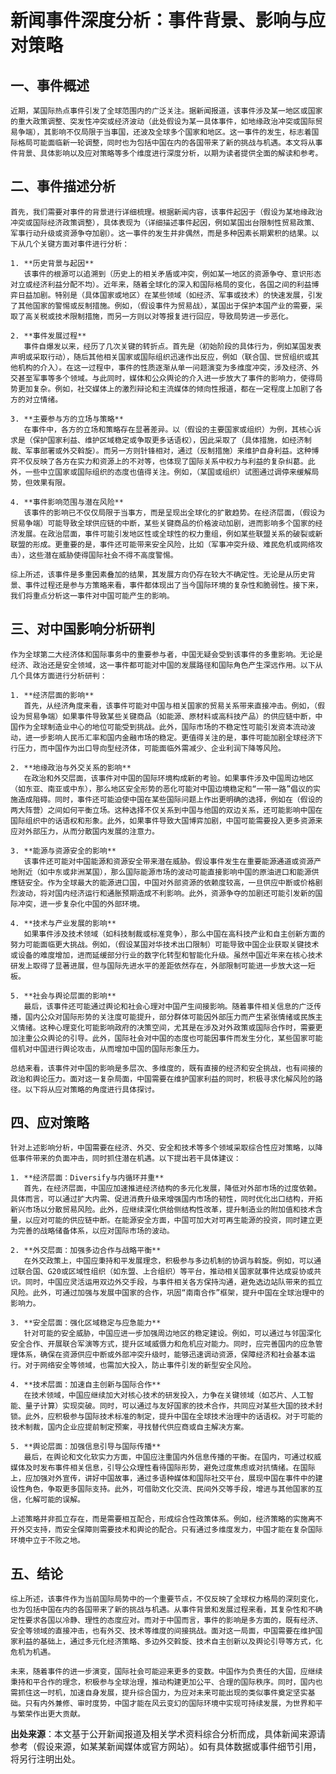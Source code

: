 # 新闻事件深度分析：事件背景、影响与应对策略

## 一、事件概述

    近期，某国际热点事件引发了全球范围内的广泛关注。据新闻报道，该事件涉及某一地区或国家的重大政策调整、突发性冲突或经济波动（此处假设为某一具体事件，如地缘政治冲突或国际贸易争端），其影响不仅局限于当事国，还波及全球多个国家和地区。这一事件的发生，标志着国际格局可能面临新一轮调整，同时也为包括中国在内的各国带来了新的挑战与机遇。本文将从事件背景、具体影响以及应对策略等多个维度进行深度分析，以期为读者提供全面的解读和参考。

## 二、事件描述分析

    首先，我们需要对事件的背景进行详细梳理。根据新闻内容，该事件起因于（假设为某地缘政治冲突或国际经济政策调整），具体表现为（详细描述事件起因，例如某国出台限制性贸易政策、军事行动升级或资源争夺加剧）。这一事件的发生并非偶然，而是多种因素长期累积的结果。以下从几个关键方面对事件进行分析：

    1. **历史背景与起因**  
       该事件的根源可以追溯到（历史上的相关矛盾或冲突，例如某一地区的资源争夺、意识形态对立或经济利益分配不均）。近年来，随着全球化的深入和国际格局的变化，各国之间的利益博弈日益加剧。特别是（具体国家或地区）在某些领域（如经济、军事或技术）的快速发展，引发了其他国家的警惕或反制措施。例如，（假设事件为贸易战），某国出于保护本国产业的需要，采取了高关税或技术限制措施，而另一方则以对等报复进行回应，导致局势进一步恶化。

    2. **事件发展过程**  
       事件自爆发以来，经历了几次关键的转折点。首先是（初始阶段的具体行为，例如某国发表声明或采取行动），随后其他相关国家或国际组织迅速作出反应，例如（联合国、世贸组织或其他机构的介入）。在这一过程中，事件的性质逐渐从单一问题演变为多维度冲突，涉及经济、外交甚至军事等多个领域。与此同时，媒体和公众舆论的介入进一步放大了事件的影响力，使得局势更加复杂。例如，社交媒体上的激烈辩论和主流媒体的倾向性报道，都在一定程度上加剧了各方的对立情绪。

    3. **主要参与方的立场与策略**  
       在事件中，各方的立场和策略存在显著差异。以（假设的主要国家或组织）为例，其核心诉求是（保护国家利益、维护区域稳定或争取更多话语权），因此采取了（具体措施，如经济制裁、军事部署或外交斡旋）。而另一方则针锋相对，通过（反制措施）来维护自身利益。这种博弈不仅反映了各方在实力和资源上的不对等，也体现了国际关系中权力与利益的复杂纠葛。此外，一些中立国家或国际组织的态度也值得关注。例如，（某国或组织）试图通过调停来缓解局势，但效果有限。

    4. **事件影响范围与潜在风险**  
       该事件的影响已不仅仅局限于当事方，而是呈现出全球化的扩散趋势。在经济层面，（假设为贸易争端）可能导致全球供应链的中断，某些关键商品的价格波动加剧，进而影响多个国家的经济发展。在政治层面，事件可能引发地区性或全球性的权力重组，例如某些联盟关系的破裂或新联盟的形成。更重要的是，事件还可能带来安全风险，比如（军事冲突升级、难民危机或网络攻击），这些潜在威胁使得国际社会不得不高度警惕。

    综上所述，该事件是多重因素叠加的结果，其发展方向仍存在较大不确定性。无论是从历史背景、事件过程还是参与方策略来看，事件都体现出了当今国际环境的复杂性和脆弱性。接下来，我们将重点分析这一事件对中国可能产生的影响。

## 三、对中国影响分析研判

    作为全球第二大经济体和国际事务中的重要参与者，中国无疑会受到该事件的多重影响。无论是经济、政治还是安全领域，这一事件都可能对中国的发展路径和国际角色产生深远作用。以下从几个具体方面进行分析研判：

    1. **经济层面的影响**  
       首先，从经济角度来看，该事件可能对中国与相关国家的贸易关系带来直接冲击。例如，（假设为贸易争端）如果事件导致某些关键商品（如能源、原材料或高科技产品）的供应链中断，中国作为全球制造业中心的地位可能受到挑战。此外，国际市场的不稳定性可能引发资本流动波动，进一步影响人民币汇率和国内金融市场的稳定。更值得关注的是，事件可能加剧全球经济下行压力，而中国作为出口导向型经济体，可能面临外需减少、企业利润下降等风险。

    2. **地缘政治与外交关系的影响**  
       在政治和外交层面，该事件对中国的国际环境构成新的考验。如果事件涉及中国周边地区（如东亚、南亚或中东），那么地区安全形势的恶化可能对中国边境稳定和“一带一路”倡议的实施造成阻碍。同时，事件还可能迫使中国在某些国际问题上作出更明确的选择，例如在（假设的两大阵营）之间如何平衡立场。这种选择不仅关系到中国与他国的双边关系，还可能影响中国在国际组织中的话语权和形象。此外，如果事件导致大国博弈加剧，中国可能需要投入更多资源来应对外部压力，从而分散国内发展的注意力。

    3. **能源与资源安全的影响**  
       该事件还可能对中国能源和资源安全带来潜在威胁。假设事件发生在重要能源通道或资源产地附近（如中东或非洲某国），那么国际能源市场的波动可能直接影响中国的原油进口和能源供應链安全。作为全球最大的能源进口国，中国对外部资源的依赖度较高，一旦供应中断或价格剧烈波动，将对国内经济运行和通胀预期造成不利影响。此外，资源争夺的加剧还可能引发新的国际冲突，进一步复杂化中国的外部环境。

    4. **技术与产业发展的影响**  
       如果事件涉及技术领域（如科技制裁或标准竞争），那么中国在高科技产业和自主创新方面的努力可能面临更大挑战。例如，（假设某国对华技术出口限制）可能导致中国企业获取关键技术或设备的难度增加，进而延缓部分行业的数字化转型和智能化升级。虽然中国近年来在核心技术研发上取得了显著进展，但与国际先进水平的差距依然存在，外部限制可能进一步放大这一短板。

    5. **社会与舆论层面的影响**  
       最后，该事件还可能通过舆论和社会心理对中国产生间接影响。随着事件相关信息的广泛传播，国内公众对国际形势的关注度可能提升，部分群体可能因外部压力而产生紧张情绪或民族主义情绪。这种心理变化可能影响政府的决策空间，尤其是在涉及对外政策或国际合作时，需要更加注重公众舆论的引导。此外，国际社会对中国的态度也可能因事件而发生分化，某些国家可能借机对中国进行舆论攻击，从而增加中国的国际形象压力。

    总结来看，该事件对中国的影响是多层次、多维度的，既有直接的经济和安全挑战，也有间接的政治和舆论压力。面对这一复杂局面，中国需要在维护国家利益的同时，积极寻求化解风险的路径。以下将从应对策略的角度进行具体探讨。

## 四、应对策略

    针对上述影响分析，中国需要在经济、外交、安全和技术等多个领域采取综合性应对策略，以降低事件带来的负面冲击，同时抓住潜在机遇。以下提出若干具体建议：

    1. **经济层面：Diversify与内循环并重**  
       首先，在经济层面，中国应加速推进经济结构的多元化发展，降低对外部市场的过度依赖。具体而言，可以通过扩大内需、促进消费升级来增强国内市场的韧性，同时优化出口结构，开拓新兴市场以分散贸易风险。此外，应继续深化供给侧结构性改革，提升制造业的附加值和技术含量，以应对可能的供应链中断。在能源安全方面，中国可加大对可再生能源的投资，同时建立更为完善的战略储备体系，以应对国际市场的波动。

    2. **外交层面：加强多边合作与战略平衡**  
       在外交政策上，中国应秉持和平发展理念，积极参与多边机制的协调与斡旋。例如，可以通过联合国、G20或区域性组织（如东盟、上合组织）等平台，推动相关国家就事件达成妥协或共识。同时，中国应灵活运用双边外交手段，与事件相关各方保持沟通，避免选边站队带来的孤立风险。此外，可通过加强与发展中国家的合作，巩固“南南合作”框架，提升中国在全球治理中的影响力。

    3. **安全层面：强化区域稳定与应急能力**  
       针对可能的安全威胁，中国应进一步加强周边地区的稳定建设。例如，可以通过与邻国深化安全合作、开展联合军演等方式，提升区域威慑力和危机应对能力。同时，应完善国内的应急管理体系，确保在资源供应中断或外部冲突升级时，能够迅速调动资源，保障经济和社会基本运行。对于网络安全等领域，也需加大投入，防止事件引发的新型安全风险。

    4. **技术层面：加速自主创新与国际合作**  
       在技术领域，中国应继续加大对核心技术的研发投入，力争在关键领域（如芯片、人工智能、量子计算）实现突破。同时，可以通过与友好国家的技术合作，共同应对某些大国的技术封锁。此外，应积极参与国际技术标准的制定，提升中国在全球技术治理中的话语权。对于可能的技术制裁，国内企业应提前制定预案，寻找替代供应商或自主解决方案。

    5. **舆论层面：加强信息引导与国际传播**  
       最后，在舆论和文化软实力方面，中国应注重国内外信息传播的平衡。在国内，可通过权威媒体及时发布事件相关信息，引导公众理性看待国际形势，避免过度焦虑或对抗情绪。在国际上，应加强对外宣传，讲好中国故事，通过多语种媒体和国际社交平台，展现中国在事件中的建设性角色，争取更多国际支持。此外，可借助文化交流、民间外交等手段，增进与其他国家的互信，化解可能的误解。

    上述策略并非孤立存在，而是需要相互配合，形成综合性政策体系。例如，经济策略的实施离不开外交支持，而安全保障则需要技术和舆论的配合。只有通过多维度发力，中国才能在复杂国际环境中立于不败之地。

## 五、结论

    综上所述，该事件作为当前国际局势中的一个重要节点，不仅反映了全球权力格局的深刻变化，也为包括中国在内的各国带来了新的挑战与机遇。从事件背景和发展过程来看，其复杂性和不确定性要求各国以冷静、理性的态度应对。而对于中国而言，事件的影响是多方面的，既有经济、安全等领域的直接冲击，也有外交、技术等维度的间接挑战。面对这一局面，中国需要在维护国家利益的基础上，通过多元化经济策略、多边外交斡旋、技术自主创新以及舆论引导等方式，化危机为机遇。

    未来，随着事件的进一步演变，国际社会可能迎来更多的变数。中国作为负责任的大国，应继续秉持和平合作的理念，积极参与全球治理，推动构建更加公平、合理的国际秩序。同时，国内也需抓住这一时机，加速自身发展，提升综合国力，为应对未来可能出现的类似事件奠定坚实基础。只有内外兼修、审时度势，中国才能在风云变幻的国际环境中实现可持续发展，为世界和平与繁荣作出更大贡献。

**出处来源**：本文基于公开新闻报道及相关学术资料综合分析而成，具体新闻来源请参考（假设来源，如某某新闻媒体或官方网站）。如有具体数据或事件细节引用，将另行注明出处。
